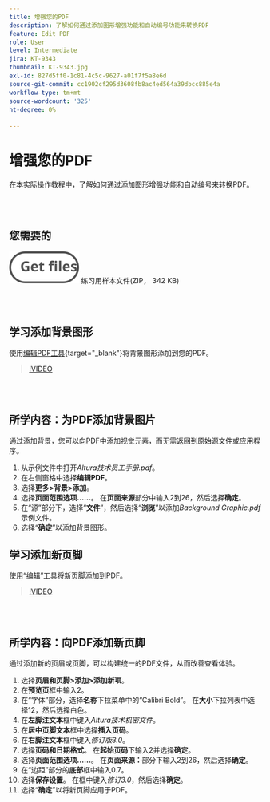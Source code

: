 ```yaml
---
title: 增强您的PDF
description: 了解如何通过添加图形增强功能和自动编号功能来转换PDF
feature: Edit PDF
role: User
level: Intermediate
jira: KT-9343
thumbnail: KT-9343.jpg
exl-id: 827d5ff0-1c81-4c5c-9627-a01f7f5a8e6d
source-git-commit: cc1902cf295d3608fb8ac4ed564a39dbcc885e4a
workflow-type: tm+mt
source-wordcount: '325'
ht-degree: 0%

---
```


# 增强您的PDF

在本实际操作教程中，了解如何通过添加图形增强功能和自动编号来转换PDF。

<br> 

## 您需要的

[![获取文件](../assets/Getfiles.svg)](../assets/Enhance.zip)
练习用样本文件(ZIP， 342 KB)

<br> 

## 学习添加背景图形

使用[编辑PDF工具](https://www.adobe.com/acrobat/online/pdf-editor.html){target="_blank"}将背景图形添加到您的PDF。

>[!VIDEO](https://video.tv.adobe.com/v/338746?hidetitle=true)

<br> 

## 所学内容：为PDF添加背景图片

通过添加背景，您可以向PDF中添加视觉元素，而无需返回到原始源文件或应用程序。

1. 从示例文件中打开&#x200B;*Altura技术员工手册.pdf*。
1. 在右侧窗格中选择&#x200B;**编辑PDF**。
1. 选择&#x200B;**更多>背景>添加**。
1. 选择&#x200B;**页面范围选项……**。
在&#x200B;**页面来源**&#x200B;部分中输入2到26，然后选择&#x200B;**确定**。
1. 在“源”部分下，选择“**文件**”，然后选择“**浏览**”以添加&#x200B;*Background Graphic.pdf*&#x200B;示例文件。
1. 选择“**确定**”以添加背景图形。

## 学习添加新页脚

使用“编辑”工具将新页脚添加到PDF。

>[!VIDEO](https://video.tv.adobe.com/v/338745?hidetitle=true)

<br> 

## 所学内容：向PDF添加新页脚

通过添加新的页眉或页脚，可以构建统一的PDF文件，从而改善查看体验。

1. 选择&#x200B;**页眉和页脚>添加>添加新项**。
1. 在&#x200B;**预览页**&#x200B;框中输入2。
1. 在“字体”部分，选择&#x200B;**名称**&#x200B;下拉菜单中的“Calibri Bold”。
在&#x200B;**大小**&#x200B;下拉列表中选择12，然后选择白色。
1. 在&#x200B;**左脚注文本**&#x200B;框中键入&#x200B;*Altura技术机密文件*。
1. 在&#x200B;**居中页脚文本**&#x200B;框中选择&#x200B;**插入页码**。
1. 在&#x200B;**右脚注文本**&#x200B;框中键入&#x200B;*修订版3.0*。
1. 选择&#x200B;**页码和日期格式**。
在&#x200B;**起始页码**&#x200B;下输入2并选择&#x200B;**确定**。
1. 选择&#x200B;**页面范围选项……**。
在&#x200B;**页面来源：**&#x200B;部分下输入2到26，然后选择&#x200B;**确定**。
1. 在“边距”部分的&#x200B;**底部**&#x200B;框中输入0.7。
1. 选择&#x200B;**保存设置**。
在框中键入*修订3.0*，然后选择&#x200B;**确定**。
1. 选择“**确定**”以将新页脚应用于PDF。

